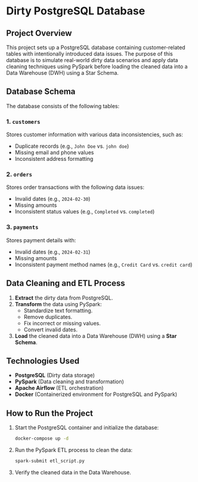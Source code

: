 # Dirty PostgreSQL Database

## Project Overview

This project sets up a PostgreSQL database containing customer-related tables with intentionally introduced data issues. The purpose of this database is to simulate real-world dirty data scenarios and apply data cleaning techniques using PySpark before loading the cleaned data into a Data Warehouse (DWH) using a Star Schema.

## Database Schema

The database consists of the following tables:

### 1. `customers`

Stores customer information with various data inconsistencies, such as:

- Duplicate records (e.g., `John Doe` vs. `john doe`)
- Missing email and phone values
- Inconsistent address formatting

### 2. `orders`

Stores order transactions with the following data issues:

- Invalid dates (e.g., `2024-02-30`)
- Missing amounts
- Inconsistent status values (e.g., `Completed` vs. `completed`)

### 3. `payments`

Stores payment details with:

- Invalid dates (e.g., `2024-02-31`)
- Missing amounts
- Inconsistent payment method names (e.g., `Credit Card` vs. `credit card`)

## Data Cleaning and ETL Process

1. **Extract** the dirty data from PostgreSQL.
2. **Transform** the data using PySpark:
   - Standardize text formatting.
   - Remove duplicates.
   - Fix incorrect or missing values.
   - Convert invalid dates.
3. **Load** the cleaned data into a Data Warehouse (DWH) using a **Star Schema**.

## Technologies Used

- **PostgreSQL** (Dirty data storage)
- **PySpark** (Data cleaning and transformation)
- **Apache Airflow** (ETL orchestration)
- **Docker** (Containerized environment for PostgreSQL and PySpark)

## How to Run the Project

1. Start the PostgreSQL container and initialize the database:
   ```sh
   docker-compose up -d
   ```
2. Run the PySpark ETL process to clean the data:
   ```sh
   spark-submit etl_script.py
   ```
3. Verify the cleaned data in the Data Warehouse.
